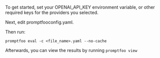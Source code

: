 To get started, set your OPENAI_API_KEY environment variable, or other required keys for the providers you selected.

Next, edit promptfooconfig.yaml.

Then run:
```
promptfoo eval -c <file_name>.yaml --no-cache 
```

Afterwards, you can view the results by running `promptfoo view`
